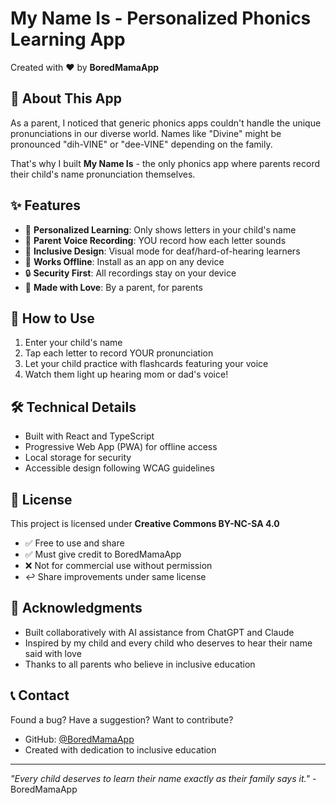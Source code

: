 
# My Name Is - Personalized Phonics Learning App

Created with ❤️ by **BoredMamaApp**

## 🌟 About This App

As a parent, I noticed that generic phonics apps couldn't handle the unique pronunciations in our diverse world. Names like "Divine" might be pronounced "dih-VINE" or "dee-VINE" depending on the family. 

That's why I built **My Name Is** - the only phonics app where parents record their child's name pronunciation themselves.

## ✨ Features

- 🎯 **Personalized Learning**: Only shows letters in your child's name
- 🎤 **Parent Voice Recording**: YOU record how each letter sounds  
- 🦻 **Inclusive Design**: Visual mode for deaf/hard-of-hearing learners
- 📱 **Works Offline**: Install as an app on any device
- 🔒 **Security First**: All recordings stay on your device
- 💝 **Made with Love**: By a parent, for parents

## 🚀 How to Use

1. Enter your child's name
2. Tap each letter to record YOUR pronunciation
3. Let your child practice with flashcards featuring your voice
4. Watch them light up hearing mom or dad's voice!

## 🛠️ Technical Details

- Built with React and TypeScript
- Progressive Web App (PWA) for offline access
- Local storage for security
- Accessible design following WCAG guidelines

## 📜 License

This project is licensed under **Creative Commons BY-NC-SA 4.0**
- ✅ Free to use and share
- ✅ Must give credit to BoredMamaApp
- ❌ Not for commercial use without permission
- ↩️ Share improvements under same license

## 🙏 Acknowledgments

- Built collaboratively with AI assistance from ChatGPT and Claude
- Inspired by my child and every child who deserves to hear their name said with love
- Thanks to all parents who believe in inclusive education

## 📞 Contact

Found a bug? Have a suggestion? Want to contribute?
- GitHub: [@BoredMamaApp](https://github.com/BoredMamaApp)
- Created with dedication to inclusive education

---

*"Every child deserves to learn their name exactly as their family says it."* - BoredMamaApp
